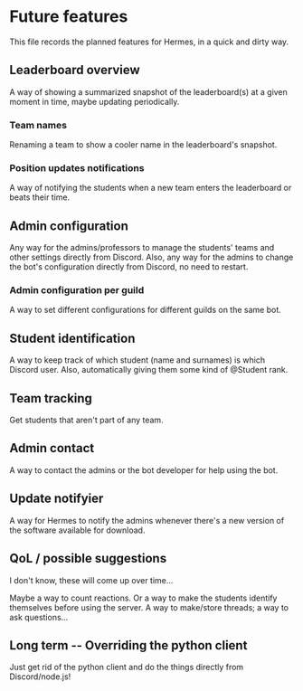 # Future features

This file records the planned features for Hermes, in a quick and dirty way.

## Leaderboard overview

A way of showing a summarized snapshot of the leaderboard(s) at a given moment in time, maybe updating periodically.

### Team names

Renaming a team to show a cooler name in the leaderboard's snapshot.

### Position updates notifications

A way of notifying the students when a new team enters the leaderboard or beats their time.

## Admin configuration

Any way for the admins/professors to manage the students' teams and other settings directly from Discord. Also, any way for the admins to change the bot's configuration directly from Discord, no need to restart.

### Admin configuration per guild

A way to set different configurations for different guilds on the same bot.

## Student identification

A way to keep track of which student (name and surnames) is which Discord user. Also, automatically giving them some kind of @Student rank.

## Team tracking

Get students that aren't part of any team.

## Admin contact

A way to contact the admins or the bot developer for help using the bot.

## Update notifyier

A way for Hermes to notify the admins whenever there's a new version of the software available for download.

## QoL / possible suggestions

I don't know, these will come up over time...

Maybe a way to count reactions. Or a way to make the students identify themselves before using the server. A way to make/store threads; a way to ask questions...

## Long term -- Overriding the python client

Just get rid of the python client and do the things directly from Discord/node.js!
